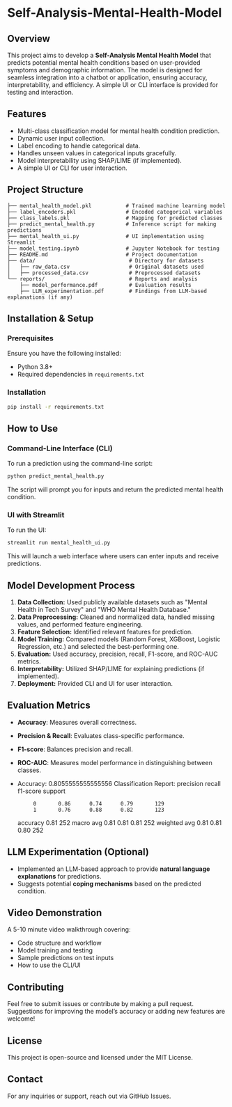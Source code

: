 # Self-Analysis-Mental-Health-Model

## Overview
This project aims to develop a **Self-Analysis Mental Health Model** that predicts potential mental health conditions based on user-provided symptoms and demographic information. The model is designed for seamless integration into a chatbot or application, ensuring accuracy, interpretability, and efficiency. A simple UI or CLI interface is provided for testing and interaction.

## Features
- Multi-class classification model for mental health condition prediction.
- Dynamic user input collection.
- Label encoding to handle categorical data.
- Handles unseen values in categorical inputs gracefully.
- Model interpretability using SHAP/LIME (if implemented).
- A simple UI or CLI for user interaction.

## Project Structure
```
├── mental_health_model.pkl           # Trained machine learning model
├── label_encoders.pkl                # Encoded categorical variables
├── class_labels.pkl                  # Mapping for predicted classes
├── predict_mental_health.py          # Inference script for making predictions
├── mental_health_ui.py               # UI implementation using Streamlit
├── model_testing.ipynb               # Jupyter Notebook for testing
├── README.md                         # Project documentation
├── data/                              # Directory for datasets
│   ├── raw_data.csv                   # Original datasets used
│   ├── processed_data.csv             # Preprocessed datasets
└── reports/                           # Reports and analysis
    ├── model_performance.pdf          # Evaluation results
    ├── LLM_experimentation.pdf        # Findings from LLM-based explanations (if any)
```

## Installation & Setup
### Prerequisites
Ensure you have the following installed:
- Python 3.8+
- Required dependencies in `requirements.txt`

### Installation
```sh
pip install -r requirements.txt
```

## How to Use
### Command-Line Interface (CLI)
To run a prediction using the command-line script:
```sh
python predict_mental_health.py
```
The script will prompt you for inputs and return the predicted mental health condition.

### UI with Streamlit
To run the UI:
```sh
streamlit run mental_health_ui.py
```
This will launch a web interface where users can enter inputs and receive predictions.

## Model Development Process
1. **Data Collection:** Used publicly available datasets such as "Mental Health in Tech Survey" and "WHO Mental Health Database."
2. **Data Preprocessing:** Cleaned and normalized data, handled missing values, and performed feature engineering.
3. **Feature Selection:** Identified relevant features for prediction.
4. **Model Training:** Compared models (Random Forest, XGBoost, Logistic Regression, etc.) and selected the best-performing one.
5. **Evaluation:** Used accuracy, precision, recall, F1-score, and ROC-AUC metrics.
6. **Interpretability:** Utilized SHAP/LIME for explaining predictions (if implemented).
7. **Deployment:** Provided CLI and UI for user interaction.

## Evaluation Metrics
- **Accuracy**: Measures overall correctness.
- **Precision & Recall**: Evaluates class-specific performance.
- **F1-score**: Balances precision and recall.
- **ROC-AUC**: Measures model performance in distinguishing between classes.
- Accuracy: 0.8055555555555556
Classification Report:
               precision    recall  f1-score   support

           0       0.86      0.74      0.79       129
           1       0.76      0.88      0.82       123

    accuracy                           0.81       252
   macro avg       0.81      0.81      0.81       252
weighted avg       0.81      0.81      0.80       252

## LLM Experimentation (Optional)
- Implemented an LLM-based approach to provide **natural language explanations** for predictions.
- Suggests potential **coping mechanisms** based on the predicted condition.

## Video Demonstration
A 5-10 minute video walkthrough covering:
- Code structure and workflow
- Model training and testing
- Sample predictions on test inputs
- How to use the CLI/UI

## Contributing
Feel free to submit issues or contribute by making a pull request. Suggestions for improving the model’s accuracy or adding new features are welcome!

## License
This project is open-source and licensed under the MIT License.

## Contact
For any inquiries or support, reach out via GitHub Issues.

